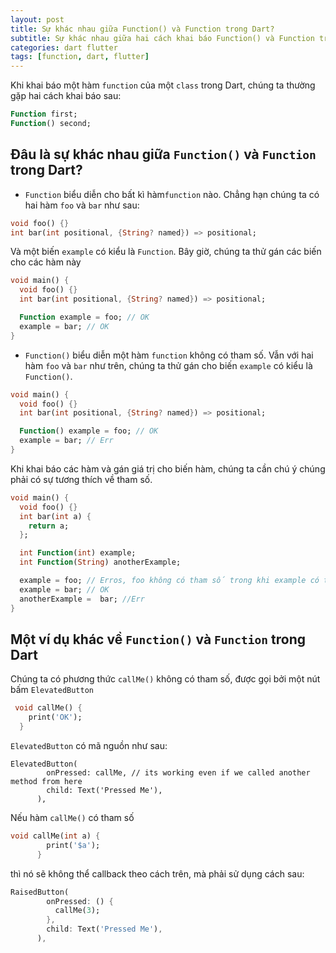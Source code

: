 ```yaml
---
layout: post
title: Sự khác nhau giữa Function() và Function trong Dart?
subtitle: Sự khác nhau giữa hai cách khai báo Function() và Function trong ngôn ngữ lập trình Dart
categories: dart flutter
tags: [function, dart, flutter]
---
```


Khi khai báo một hàm `function` của một `class` trong Dart, chúng ta thường gặp hai cách khai báo sau:

```dart
Function first;
Function() second;
```

## Đâu là sự khác nhau giữa `Function()` và `Function` trong Dart?

- `Function` biểu diễn cho bất kì hàm`function` nào. Chẳng hạn chúng ta có hai hàm `foo` và `bar` như sau:

```dart
void foo() {}
int bar(int positional, {String? named}) => positional;
```

Và một biến `example` có kiểu là `Function`. Bây giờ, chúng ta thử gán các biến cho các hàm này

```dart
void main() {
  void foo() {}
  int bar(int positional, {String? named}) => positional;

  Function example = foo; // OK
  example = bar; // OK
}
```

- `Function()` biểu diễn một hàm `function` không có tham số. Vẫn với hai hàm `foo` và `bar` như trên, chúng ta thử gán cho biến `example` có kiểu là `Function()`.

```dart
void main() {
  void foo() {}
  int bar(int positional, {String? named}) => positional;

  Function() example = foo; // OK
  example = bar; // Err
}
```

Khi khai báo các hàm và gán giá trị cho biến hàm, chúng ta cần chú ý chúng phải có sự tương thích về tham số.

```dart
void main() {
  void foo() {}
  int bar(int a) {
    return a;
  };

  int Function(int) example;
  int Function(String) anotherExample;

  example = foo; // Erros, foo không có tham số trong khi example có tham số
  example = bar; // OK
  anotherExample =  bar; //Err
}
```

## Một ví dụ khác về `Function()` và `Function` trong Dart

Chúng ta có phương thức `callMe()` không có tham số, được gọi bởi một nút bấm `ElevatedButton`

```dart
 void callMe() {
    print('OK');
  }
```

`ElevatedButton` có mã nguồn như sau:

```
ElevatedButton(
        onPressed: callMe, // its working even if we called another method from here
        child: Text('Pressed Me'),
      ),
```

Nếu hàm `callMe()` có tham số 

```dart
void callMe(int a) {
        print('$a');
      }
```

thì nó sẽ không thể callback theo cách trên, mà phải sử dụng cách sau:

```dart
RaisedButton(
        onPressed: () {
          callMe(3); 
        },
        child: Text('Pressed Me'),
      ),
```

